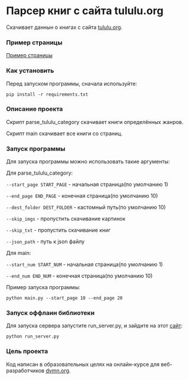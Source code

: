 # Парсер книг с сайта tululu.org

Скачивает даннын о книгах с сайта [tululu.org](https://tululu.org/).

### Пример страницы

[Пример страницы](https://n0ndi.github.io/parser/pages/index0.html)

### Как установить

Перед запуском программы, сначала используйте:

`pip install -r requirements.txt`

### Описание проекта

Скрипт parse_tululu_category скачивает книги определённых жанров.

Скрипт main скачивает все книги со страниц.

### Запуск программы

Для запуска программы можно использовать такие аргументы:

Для parse_tululu_category:

`--start_page START_PAGE` - начальная страница(по умолчанию 1)

`--end_page END_PAGE` - конечная страница(по умолчанию 10)

`--dest_folder DEST_FOLDER` - кастомный путь(по умолчанию 10)

`--skip_imgs` - пропустить скачивание картинок

`--skip_txt` - пропустить скачивание книг

`--json_path` - путь к json файлу

Для main:

`--start_num START_NUM` - начальная страница(по умолчанию 1)

`--end_num END_NUM` - конечная страница(по умолчанию 10)


Пример запуска программы:

```
python main.py --start_page 10 --end_page 20
```

### Запуск оффлаин библиотеки

Для запуска сервера запустите run_server.py, и зайдите на этот [сайт](http://127.0.0.1:5500/pages/index0.html):


```
python run_server.py
```

### Цель проекта

Код написан в образовательных целях на онлайн-курсе для веб-разработчиков [dvmn.org](https://dvmn.org/).
